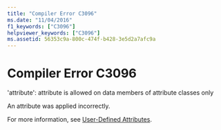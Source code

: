 ```yaml
---
title: "Compiler Error C3096"
ms.date: "11/04/2016"
f1_keywords: ["C3096"]
helpviewer_keywords: ["C3096"]
ms.assetid: 56353c9a-800c-474f-b428-3e5d2a7afc9a
---
```

# Compiler Error C3096

'attribute': attribute is allowed on data members of attribute classes only

An attribute was applied incorrectly.

For more information, see [User-Defined Attributes](../../windows/user-defined-attributes-cpp-component-extensions.md).